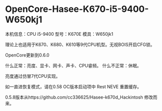 # OpenCore-Hasee-K670-i5-9400-W650kj1



本机信息：CPU  i5-9400
型号：K670E
模具：W650jk1

理论上也适用于K670、K680、K610等9代CPU机型。无视BOIS开启CFG锁。

OpenCore更新到0.6.0

什么正常：亮度、显卡、网卡、声卡、CPU睿频。
什么不正常：休眠。







亮度通过仿冒7代CPU实现。

如一直进恢复模式，请在0.58 OC版本启动项中 Rest NEVE 重置缓存。


0.5.8版本从https://github.com/cc336625/Hasee-k670d_Hackintosh 修改而来。
